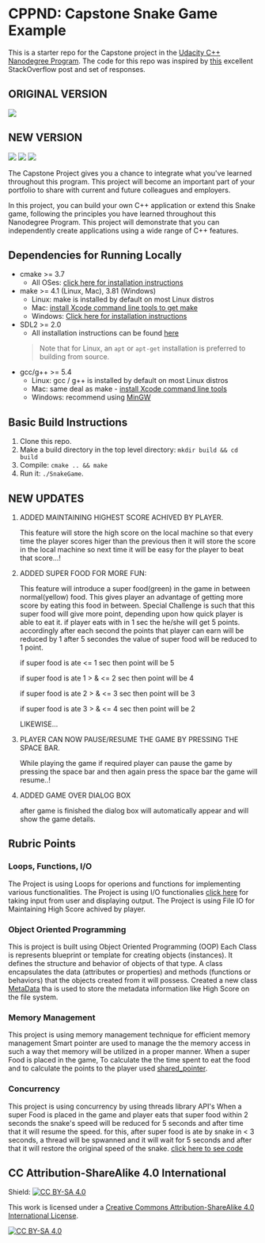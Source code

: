# CPPND: Capstone Snake Game Example

This is a starter repo for the Capstone project in the [Udacity C++ Nanodegree Program](https://www.udacity.com/course/c-plus-plus-nanodegree--nd213). The code for this repo was inspired by [this](https://codereview.stackexchange.com/questions/212296/snake-game-in-c-with-sdl) excellent StackOverflow post and set of responses.
## ORIGINAL VERSION
<img src="snake_game_old.gif"/>


## NEW VERSION
<img src="snake_game.gif"/>
<img src="game_over_dialog.png"/>
<img src="game_over_with_high_score.png"/>

The Capstone Project gives you a chance to integrate what you've learned throughout this program. This project will become an important part of your portfolio to share with current and future colleagues and employers.

In this project, you can build your own C++ application or extend this Snake game, following the principles you have learned throughout this Nanodegree Program. This project will demonstrate that you can independently create applications using a wide range of C++ features.

## Dependencies for Running Locally
* cmake >= 3.7
  * All OSes: [click here for installation instructions](https://cmake.org/install/)
* make >= 4.1 (Linux, Mac), 3.81 (Windows)
  * Linux: make is installed by default on most Linux distros
  * Mac: [install Xcode command line tools to get make](https://developer.apple.com/xcode/features/)
  * Windows: [Click here for installation instructions](http://gnuwin32.sourceforge.net/packages/make.htm)
* SDL2 >= 2.0
  * All installation instructions can be found [here](https://wiki.libsdl.org/Installation)
  >Note that for Linux, an `apt` or `apt-get` installation is preferred to building from source. 
* gcc/g++ >= 5.4
  * Linux: gcc / g++ is installed by default on most Linux distros
  * Mac: same deal as make - [install Xcode command line tools](https://developer.apple.com/xcode/features/)
  * Windows: recommend using [MinGW](http://www.mingw.org/)

## Basic Build Instructions

1. Clone this repo.
2. Make a build directory in the top level directory: `mkdir build && cd build`
3. Compile: `cmake .. && make`
4. Run it: `./SnakeGame`.

## NEW UPDATES

1. ADDED MAINTAINING HIGHEST SCORE ACHIVED BY PLAYER.

    This feature will store the high score on the local machine so that every time the player scores higer than the previous then it will store the score in the local machine so next time it will be easy for the player to beat that score...!

2. ADDED SUPER FOOD FOR MORE FUN:

    This feature will introduce a super food(green) in the game in between normal(yellow) food.
    This gives player an advantage of getting more score by eating this food in between.
    Special Challenge is such that this super food will give more point, depending upon how quick player is able to eat it.
    if player eats with in 1 sec the he/she will get 5 points.
    accordingly after each second the points that player can earn will be reduced by 1
    after 5 secondes the value of super food will be reduced to 1 point.

    if super food is ate  <= 1 sec then point will be 5

    if super food is ate 1 > & <= 2 sec then point will be 4

    if super food is ate 2 > & <= 3 sec then point will be 3

    if super food is ate 3 > & <= 4 sec then point will be 2

    LIKEWISE...

3. PLAYER CAN NOW PAUSE/RESUME THE GAME BY PRESSING THE SPACE BAR.

    While playing the game if required player can pause the game by pressing the space bar and then again press the space bar the game will resume..!

4. ADDED GAME OVER DIALOG BOX

    after game is finished the dialog box will automatically appear and will show the game details.

## Rubric Points

### Loops, Functions, I/O
The Project is using Loops for operions and functions for implementing various functionalities.
The Project is using I/O functionalies [click here](https://github.com/surajtakale/CppND-Capstone-Snake-Game/blob/master/src/metadata.cpp#L37) for taking input from user and displaying output.
The Project is using File IO for Maintaining High Score achived by player.


### Object Oriented Programming
This is project is built using Object Oriented Programming (OOP)
Each Class is represents blueprint or template for creating objects (instances). It defines the structure and behavior of objects of that type. A class encapsulates the data (attributes or properties) and methods (functions or behaviors) that the objects created from it will possess.
Created a new class [MetaData](https://github.com/surajtakale/CppND-Capstone-Snake-Game/blob/master/src/metadata.h#L11)
tha is used to store the metadata information like High Score on the file system. 

### Memory Management
This project is using memory management technique for efficient memory management
Smart pointer are used to manage the the memory access in such a way thet memory will be utilized in a proper manner.
When a super Food is placed in the game,
To calculate the the time spent to eat the food and to calculate the points to the player used [shared_pointer](https://github.com/surajtakale/CppND-Capstone-Snake-Game/blob/master/src/game.cpp#L135).


### Concurrency
This project is using concurrency by using threads library API's
When a super Food is placed in the game and player eats that super food within 2 seconds the snake's speed will be reduced for 
5 seconds and after time that it will resume the speed.
for this, after super food is ate by snake in < 3 seconds, a thread will be spwanned and it will wait for 5 seconds and after that it will restore the original speed of the snake. [click here to see code](https://github.com/surajtakale/CppND-Capstone-Snake-Game/blob/master/src/game.cpp#L121)
## CC Attribution-ShareAlike 4.0 International


Shield: [![CC BY-SA 4.0][cc-by-sa-shield]][cc-by-sa]

This work is licensed under a
[Creative Commons Attribution-ShareAlike 4.0 International License][cc-by-sa].

[![CC BY-SA 4.0][cc-by-sa-image]][cc-by-sa]

[cc-by-sa]: http://creativecommons.org/licenses/by-sa/4.0/
[cc-by-sa-image]: https://licensebuttons.net/l/by-sa/4.0/88x31.png
[cc-by-sa-shield]: https://img.shields.io/badge/License-CC%20BY--SA%204.0-lightgrey.svg
